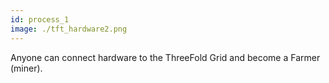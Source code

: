 ```yaml
---
id: process_1
image: ./tft_hardware2.png
---
```

Anyone can connect hardware to the ThreeFold Grid and become a Farmer (miner). 
